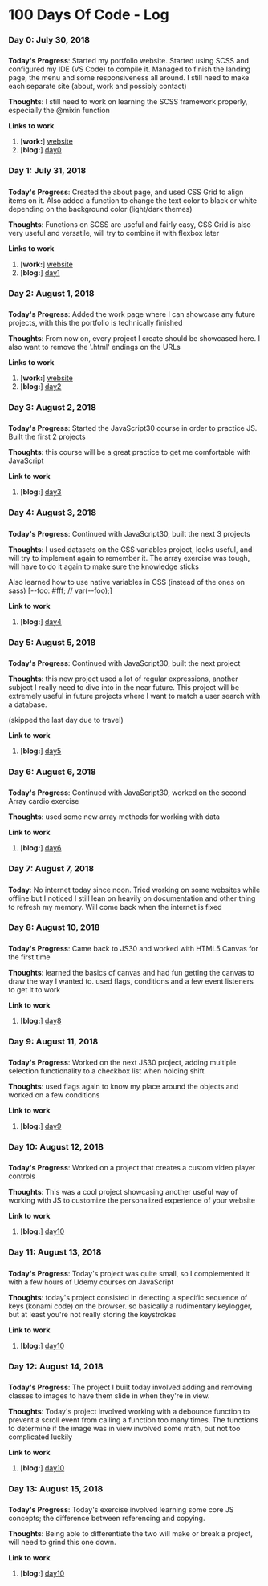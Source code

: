# 100 Days Of Code - Log

### Day 0: July 30, 2018
#####

**Today's Progress**: Started my portfolio website. Started using SCSS and configured my IDE (VS Code) to compile it. Managed to finish the landing page, the menu and some responsiveness all around. I still need to make each separate site (about, work and possibly contact)

**Thoughts**: I still need to work on learning the SCSS framework properly, especially the @mixin function

**Links to work**
1. [**work:**] [website](http://outon.mx)
2. [**blog:**] [day0](http://dotmotion.outon.mx/?p=39)

### Day 1: July 31, 2018
#####

**Today's Progress**: Created the about page, and used CSS Grid to align items on it. Also added a function to change the text color to black or white depending on the background color (light/dark themes)

**Thoughts**: Functions on SCSS are useful and fairly easy, CSS Grid is also very useful and versatile, will try to combine it with flexbox later

**Links to work**
1. [**work:**] [website](http://outon.mx/about.html)
2. [**blog:**] [day1](http://dotmotion.outon.mx/?p=59)

### Day 2: August 1, 2018
#####

**Today's Progress**: Added the work page where I can showcase any future projects, with this the portfolio is technically finished

**Thoughts**: From now on, every project I create should be showcased here. I also want to remove the '.html' endings on the URLs

**Links to work**
1. [**work:**] [website](http://outon.mx/work.html)
2. [**blog:**] [day2](http://dotmotion.outon.mx/?p=64)

### Day 3: August 2, 2018
#####

**Today's Progress**: Started the JavaScript30 course in order to practice JS. Built the first 2 projects

**Thoughts**: this course will be a great practice to get me comfortable with JavaScript

**Link to work**
1. [**blog:**] [day3](http://dotmotion.outon.mx/?p=70)

### Day 4: August 3, 2018
#####

**Today's Progress**: Continued with JavaScript30, built the next 3 projects

**Thoughts**: I used datasets on the CSS variables project, looks useful, and will try to implement again to remember it. The array exercise was tough, will have to do it again to make sure the knowledge sticks

Also learned how to use native variables in CSS (instead of the ones on sass) [--foo: #fff;  // var(--foo);]

**Link to work**
1. [**blog:**] [day4](http://dotmotion.outon.mx/?p=85)

### Day 5: August 5, 2018
#####

**Today's Progress**: Continued with JavaScript30, built the next project

**Thoughts**: this new project used a lot of regular expressions, another subject I really need to dive into in the near future. This project will be extremely useful in future projects where I want to match a user search with a database.

(skipped the last day due to travel)

**Link to work**
1. [**blog:**] [day5](http://dotmotion.outon.mx/?p=91)

### Day 6: August 6, 2018
#####

**Today's Progress**: Continued with JavaScript30, worked on the second Array cardio exercise

**Thoughts**: used some new array methods for working with data

**Link to work**
1. [**blog:**] [day6](http://dotmotion.outon.mx/?p=95)

### Day 7: August 7, 2018
#####

**Today**: No internet today since noon. Tried working on some websites while offline but I noticed I still lean on heavily on documentation and other thing to refresh my memory. Will come back when the internet is fixed

### Day 8: August 10, 2018
#####

**Today's Progress**: Came back to JS30 and worked with HTML5 Canvas for the first time

**Thoughts**: learned the basics of canvas and had fun getting the canvas to draw the way I wanted to. used flags, conditions and a few event listeners to get it to work

**Link to work**
1. [**blog:**] [day8](http://dotmotion.outon.mx/?p=99)

### Day 9: August 11, 2018
#####

**Today's Progress**: Worked on the next JS30 project, adding multiple selection functionality to a checkbox list when holding shift

**Thoughts**: used flags again to know my place around the objects and worked on a few conditions

**Link to work**
1. [**blog:**] [day9](http://dotmotion.outon.mx/?p=104)

### Day 10: August 12, 2018
#####

**Today's Progress**: Worked on a project that creates a custom video player controls

**Thoughts**: This was a cool project showcasing another useful way of working with JS to customize the personalized experience of your website

**Link to work**
1. [**blog:**] [day10](http://dotmotion.outon.mx/?p=106)

### Day 11: August 13, 2018
#####

**Today's Progress**: Today's project was quite small, so I complemented it with a few hours of Udemy courses on JavaScript

**Thoughts**: today's project consisted in detecting a specific sequence of keys (konami code) on the browser. so basically a rudimentary keylogger, but at least you're not really storing the keystrokes

**Link to work**
1. [**blog:**] [day10](http://dotmotion.outon.mx/?p=109)

### Day 12: August 14, 2018
#####

**Today's Progress**: The project I built today involved adding and removing classes to images to have them slide in when they're in view.

**Thoughts**: Today's project involved working with a debounce function to prevent a scroll event from calling a function too many times. The functions to determine if the image was in view involved some math, but not too complicated luckily

**Link to work**
1. [**blog:**] [day10](http://dotmotion.outon.mx/?p=111)

### Day 13: August 15, 2018
#####

**Today's Progress**: Today's exercise involved learning some core JS concepts; the difference between referencing and copying.

**Thoughts**: Being able to differentiate the two will make or break a project, will need to grind this one down.

**Link to work**
1. [**blog:**] [day10](http://dotmotion.outon.mx/?p=114)
